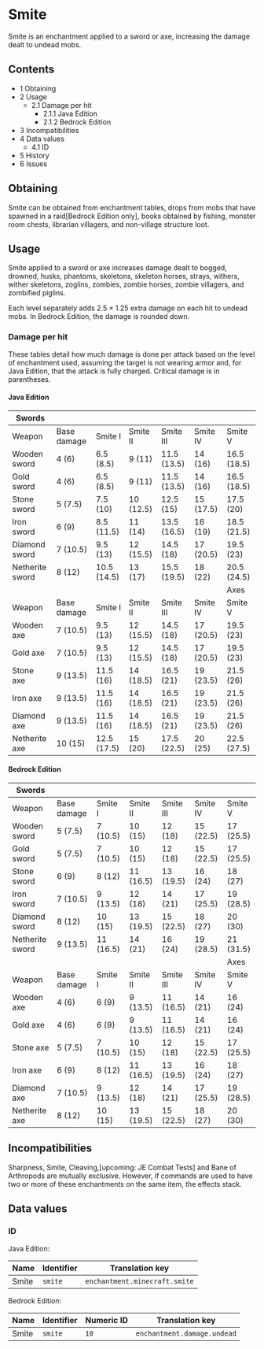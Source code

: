 # Smite
Smite is an enchantment applied to a sword or axe, increasing the damage dealt to undead mobs.

## Contents
- 1 Obtaining
- 2 Usage
	- 2.1 Damage per hit
		- 2.1.1 Java Edition
		- 2.1.2 Bedrock Edition
- 3 Incompatibilities
- 4 Data values
	- 4.1 ID
- 5 History
- 6 Issues

## Obtaining
Smite can be obtained from enchantment tables, drops from mobs that have spawned in a raid‌[Bedrock Edition  only], books obtained by fishing, monster room chests, librarian villagers, and non-village structure loot.

## Usage
Smite applied to a sword or axe increases damage dealt to bogged, drowned, husks, phantoms, skeletons, skeleton horses, strays, withers, wither skeletons, zoglins, zombies, zombie horses, zombie villagers, and zombified piglins.

Each level separately adds 2.5 × 1.25 extra damage on each hit to undead mobs. In Bedrock Edition, the damage is rounded down.

### Damage per hit
These tables detail how much damage is done per attack based on the level of enchantment used, assuming the target is not wearing armor and, for Java Edition, that the attack is fully charged. Critical damage is in parentheses.

#### Java Edition
| Swords          |             |             |           |             |           |             |
|-----------------|-------------|-------------|-----------|-------------|-----------|-------------|
| Weapon          | Base damage | Smite I     | Smite II  | Smite III   | Smite IV  | Smite V     |
| Wooden sword    | 4 (6)       | 6.5 (8.5)   | 9 (11)    | 11.5 (13.5) | 14 (16)   | 16.5 (18.5) |
| Gold sword      | 4 (6)       | 6.5 (8.5)   | 9 (11)    | 11.5 (13.5) | 14 (16)   | 16.5 (18.5) |
| Stone sword     | 5 (7.5)     | 7.5 (10)    | 10 (12.5) | 12.5 (15)   | 15 (17.5) | 17.5 (20)   |
| Iron sword      | 6 (9)       | 8.5 (11.5)  | 11 (14)   | 13.5 (16.5) | 16 (19)   | 18.5 (21.5) |
| Diamond sword   | 7 (10.5)    | 9.5 (13)    | 12 (15.5) | 14.5 (18)   | 17 (20.5) | 19.5 (23)   |
| Netherite sword | 8 (12)      | 10.5 (14.5) | 13 (17)   | 15.5 (19.5) | 18 (22)   | 20.5 (24.5) |
|                 |             |             |           |             |           | Axes        |
| Weapon          | Base damage | Smite I     | Smite II  | Smite III   | Smite IV  | Smite V     |
| Wooden axe      | 7 (10.5)    | 9.5 (13)    | 12 (15.5) | 14.5 (18)   | 17 (20.5) | 19.5 (23)   |
| Gold axe        | 7 (10.5)    | 9.5 (13)    | 12 (15.5) | 14.5 (18)   | 17 (20.5) | 19.5 (23)   |
| Stone axe       | 9 (13.5)    | 11.5 (16)   | 14 (18.5) | 16.5 (21)   | 19 (23.5) | 21.5 (26)   |
| Iron axe        | 9 (13.5)    | 11.5 (16)   | 14 (18.5) | 16.5 (21)   | 19 (23.5) | 21.5 (26)   |
| Diamond axe     | 9 (13.5)    | 11.5 (16)   | 14 (18.5) | 16.5 (21)   | 19 (23.5) | 21.5 (26)   |
| Netherite axe   | 10 (15)     | 12.5 (17.5) | 15 (20)   | 17.5 (22.5) | 20 (25)   | 22.5 (27.5) |

#### Bedrock Edition
| Swords          |             |           |           |           |           |           |
|-----------------|-------------|-----------|-----------|-----------|-----------|-----------|
| Weapon          | Base damage | Smite I   | Smite II  | Smite III | Smite IV  | Smite V   |
| Wooden sword    | 5 (7.5)     | 7 (10.5)  | 10 (15)   | 12 (18)   | 15 (22.5) | 17 (25.5) |
| Gold sword      | 5 (7.5)     | 7 (10.5)  | 10 (15)   | 12 (18)   | 15 (22.5) | 17 (25.5) |
| Stone sword     | 6 (9)       | 8 (12)    | 11 (16.5) | 13 (19.5) | 16 (24)   | 18 (27)   |
| Iron sword      | 7 (10.5)    | 9 (13.5)  | 12 (18)   | 14 (21)   | 17 (25.5) | 19 (28.5) |
| Diamond sword   | 8 (12)      | 10 (15)   | 13 (19.5) | 15 (22.5) | 18 (27)   | 20 (30)   |
| Netherite sword | 9 (13.5)    | 11 (16.5) | 14 (21)   | 16 (24)   | 19 (28.5) | 21 (31.5) |
|                 |             |           |           |           |           | Axes      |
| Weapon          | Base damage | Smite I   | Smite II  | Smite III | Smite IV  | Smite V   |
| Wooden axe      | 4 (6)       | 6 (9)     | 9 (13.5)  | 11 (16.5) | 14 (21)   | 16 (24)   |
| Gold axe        | 4 (6)       | 6 (9)     | 9 (13.5)  | 11 (16.5) | 14 (21)   | 16 (24)   |
| Stone axe       | 5 (7.5)     | 7 (10.5)  | 10 (15)   | 12 (18)   | 15 (22.5) | 17 (25.5) |
| Iron axe        | 6 (9)       | 8 (12)    | 11 (16.5) | 13 (19.5) | 16 (24)   | 18 (27)   |
| Diamond axe     | 7 (10.5)    | 9 (13.5)  | 12 (18)   | 14 (21)   | 17 (25.5) | 19 (28.5) |
| Netherite axe   | 8 (12)      | 10 (15)   | 13 (19.5) | 15 (22.5) | 18 (27)   | 20 (30)   |

## Incompatibilities
Sharpness, Smite, Cleaving,‌[upcoming: JE Combat Tests] and Bane of Arthropods are mutually exclusive. However, if commands are used to have two or more of these enchantments on the same item, the effects stack.

## Data values
### ID
Java Edition:

| Name  | Identifier | Translation key               |
|-------|------------|-------------------------------|
| Smite | `smite`    | `enchantment.minecraft.smite` |

Bedrock Edition:

| Name  | Identifier | Numeric ID | Translation key             |
|-------|------------|------------|-----------------------------|
| Smite | `smite`    | `10`       | `enchantment.damage.undead` |

